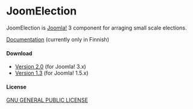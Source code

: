JoomElection
===================

JoomElection is [Joomla!](http://www.joomla.org/) 3 component for arraging small scale elections.

[Documentation](https://github.com/anttikekki/joomla-joomelection/wiki) (currently only in Finnish)

#### Download
* [Version 2.0](https://github.com/anttikekki/joomla-joomelection/archive/2.0.zip) (for Joomla! 3.x)
* [Version 1.3](https://github.com/anttikekki/joomla-joomelection/archive/1.3.zip) (for Joomla! 1.5.x)

#### License
[GNU GENERAL PUBLIC LICENSE](http://www.gnu.org/copyleft/gpl.html)
